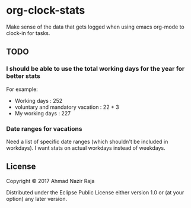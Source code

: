 # org-clock-stats

Make sense of the data that gets logged when using emacs org-mode to clock-in for tasks.

## TODO

### I should be able to use the total working days for the year for better stats

For example:
- Working days                     : 252
- voluntary and mandatory vacation : 22 + 3
- My working days                  : 227

### Date ranges for vacations

Need a list of specific date ranges (which shouldn't be included in workdays). I
want stats on actual workdays instead of weekdays.

## License

Copyright © 2017 Ahmad Nazir Raja

Distributed under the Eclipse Public License either version 1.0 or (at
your option) any later version.
